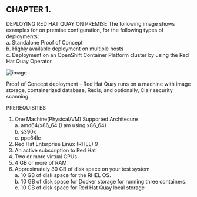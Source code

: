 ## CHAPTER 1. 
DEPLOYING RED HAT QUAY ON PREMISE
The following image shows examples for on premise configuration, for the following types of deployments:
<br/> a. Standalone Proof of Concept
<br/> b. Highly available deployment on multiple hosts
<br/> c. Deployment on an OpenShift Container Platform cluster by using the Red Hat Quay Operator


![image](https://github.com/user-attachments/assets/daa8aa66-6188-4730-9eac-93027494457b)

Proof of Concept deployment -
 Red Hat Quay runs on a machine with image storage, containerized database, Redis, and optionally, Clair security scanning.


PREREQUISITES
1. One Machine(Physical/VM)
   Supported Architecure
   <br/> a. amd64/x86_64  (I am using x86_64)
   <br/> b. s390x
   <br/> c. ppc64le 
2. Red Hat Enterprise Linux (RHEL) 9
3. An active subscription to Red Hat
4. Two or more virtual CPUs
5. 4 GB or more of RAM
6. Approximately 30 GB of disk space on your test system
   <br/>    a. 10 GB of disk space for the RHEL OS.
   <br/>    b. 10 GB of disk space for Docker storage for running three containers.
   <br/>    c. 10 GB of disk space for Red Hat Quay local storage
